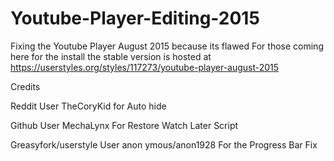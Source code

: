 # Youtube-Player-Editing-2015
Fixing the Youtube Player August 2015 because its flawed
For those coming here for the install the stable version is hosted at https://userstyles.org/styles/117273/youtube-player-august-2015

Credits

Reddit User TheCoryKid for Auto hide

Github User MechaLynx For Restore Watch Later Script

Greasyfork/userstyle User anon ymous/anon1928 For the Progress Bar Fix
